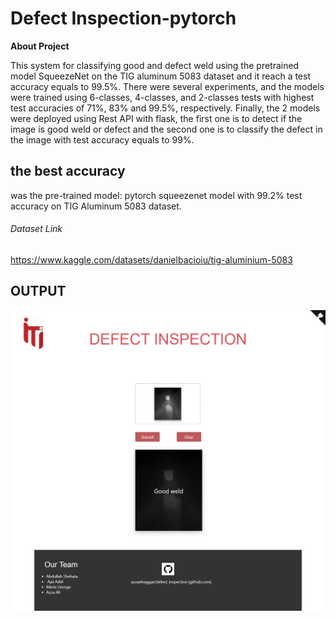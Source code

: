 # Defect Inspection-pytorch
**About Project**

This system for classifying good and defect weld using the pretrained model SqueezeNet on the TIG aluminum 5083 dataset and 
it reach a test accuracy equals to 99.5%. There were several experiments, and the models were trained using 6-classes, 4-classes,
and 2-classes tests with highest test accuracies of 71%, 83% and 99.5%, respectively. 
Finally, the 2 models were deployed using Rest API with flask, 
the first one is to detect if the image is good weld or defect and the second one is to classify the defect in 
the image with test accuracy equals to 99%.

## the best accuracy

was the pre-trained model: pytorch squeezenet model with 99.2% test accuracy on TIG Aluminum 5083 dataset.

###### Dataset Link

https://www.kaggle.com/datasets/danielbacioiu/tig-aluminium-5083

## OUTPUT
![alt text](https://github.com/aeshahta/DefectInspection/blob/main/output.png?raw=true)



